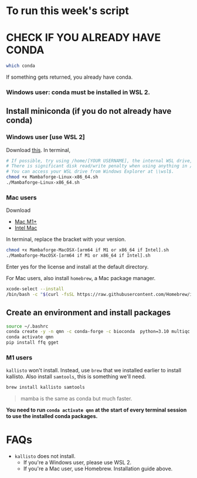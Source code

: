 # To run this week's script

# CHECK IF YOU ALREADY HAVE CONDA

```sh
which conda
```

If something gets returned, you already have conda.
### Windows user: conda must be installed in WSL 2.


## Install miniconda (if you do not already have conda)

### Windows user [use WSL 2]
Download [this](https://github.com/conda-forge/miniforge/releases/latest/download/Mambaforge-Linux-x86_64.sh).
In terminal,
```sh
# If possible, try using /home/[YOUR USERNAME], the internal WSL drive, as the directory for scripts.
# There is significant disk read/write penalty when using anything in /mnt/c/.
# You can access your WSL drive from Windows Explorer at \\wsl$.
chmod +x Mambaforge-Linux-x86_64.sh
./Mambaforge-Linux-x86_64.sh
```

### Mac users
Download
  - [Mac M1+](https://github.com/conda-forge/miniforge/releases/latest/download/Mambaforge-MacOSX-arm64.sh)
  - [Intel Mac](https://github.com/conda-forge/miniforge/releases/latest/download/Mambaforge-MacOSX-x86_64.sh)

In terminal, replace the bracket with your version.
```sh
chmod +x Mambaforge-MacOSX-[arm64 if M1 or x86_64 if Intel].sh
./Mambaforge-MacOSX-[arm64 if M1 or x86_64 if Intel].sh
```

Enter yes for the license and install at the default directory.

For Mac users, also install `homebrew`, a Mac package manager.
```sh
xcode-select --install
/bin/bash -c "$(curl -fsSL https://raw.githubusercontent.com/Homebrew/install/HEAD/install.sh)"
```

## Create an environment and install packages

```sh
source ~/.bashrc
conda create -y -n qmn -c conda-forge -c bioconda  python=3.10 multiqc fastqc kallisto igv jq
conda activate qmn
pip install ffq gget
```

### M1 users

`kallisto` won't install. Instead, use `brew` that we installed earlier to install kallisto.
Also install `samtools`, this is something we'll need.
```sh
brew install kallisto samtools
```

> mamba is the same as conda but much faster.

**You need to run `conda activate qmn` at the start of every terminal session to use the installed conda packages.**


# FAQs
- `kallisto` does not install.
  - If you're a Windows user, please use WSL 2.
  - If you're a Mac user, use Homebrew. Installation guide above.
